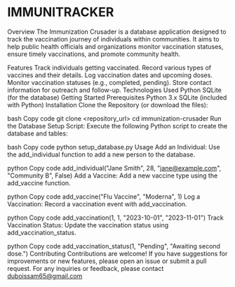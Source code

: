 # IMMUNITRACKER
Overview
The Immunization Crusader is a database application designed to track the vaccination journey of individuals within communities. It aims to help public health officials and organizations monitor vaccination statuses, ensure timely vaccinations, and promote community health.

Features
Track individuals getting vaccinated.
Record various types of vaccines and their details.
Log vaccination dates and upcoming doses.
Monitor vaccination statuses (e.g., completed, pending).
Store contact information for outreach and follow-up.
Technologies Used
Python
SQLite (for the database)
Getting Started
Prerequisites
Python 3.x
SQLite (included with Python)
Installation
Clone the Repository (or download the files):

bash
Copy code
git clone <repository_url>
cd immunization-crusader
Run the Database Setup Script: Execute the following Python script to create the database and tables:

bash
Copy code
python setup_database.py
Usage
Add an Individual: Use the add_individual function to add a new person to the database.

python
Copy code
add_individual("Jane Smith", 28, "jane@example.com", "Community B", False)
Add a Vaccine: Add a new vaccine type using the add_vaccine function.

python
Copy code
add_vaccine("Flu Vaccine", "Moderna", 1)
Log a Vaccination: Record a vaccination event with add_vaccination.

python
Copy code
add_vaccination(1, 1, "2023-10-01", "2023-11-01")
Track Vaccination Status: Update the vaccination status using add_vaccination_status.

python
Copy code
add_vaccination_status(1, "Pending", "Awaiting second dose.")
Contributing
Contributions are welcome! If you have suggestions for improvements or new features, please open an issue or submit a pull request.
For any inquiries or feedback, please contact duboissam65@gmail.com



